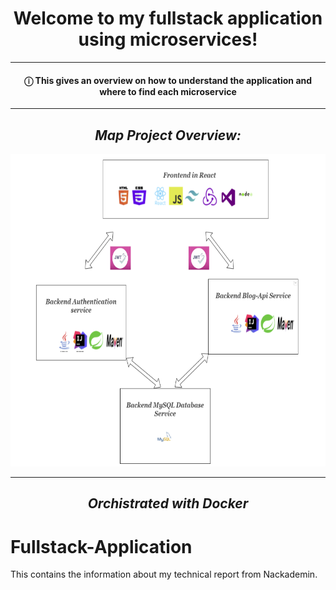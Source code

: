 <h1 align="center">Welcome to my fullstack application using microservices!</h1>
<hr>
<h4 align="center">ⓘ This gives an overview on how to understand the application and where to find each microservice</h4>
<hr>
<h2 align="center" style="font-style: italic" >Map Project Overview: </h2>
<p align="center" ><a align="center"><img src="pictures/overview.png" alt="java" width="700" height="500"/> </a></p>
<hr>
<h2 align="center" style="font-style: italic">Orchistrated with Docker</h2>

# Fullstack-Application
This contains the information about my technical report from Nackademin.  
